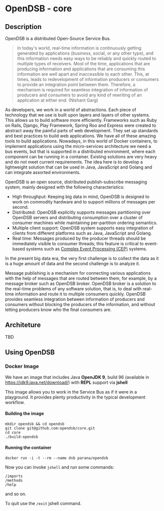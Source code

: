 # OpenDSB - core

## Description

OpenDSB is a distributed Open-Source Service Bus. 

> In today's world, real-time information is continuously getting generated by applications (business, social, or any other type), and this information needs easy ways to be reliably and quickly routed to multiple types of receivers. Most of the time, applications that are producing information and applications that are consuming this information are well apart and inaccessible to each other. This, at times, leads to redevelopment of information producers or consumers to provide an integration point between them. Therefore, a mechanism is required for seamless integration of information of producers and consumers to avoid any kind of rewriting of an application at either end. (Nishant Garg)

As developers, we work in a world of abstractions. Each piece of technology 
that we use is built upon layers and layers of other systems. This allows 
us to build software more efficiently. Frameworks such as Ruby on Rails, 
Django, Play Framework, Spring Roo and Express were created to abstract 
away the painful parts of web development. They set up standards and 
best practices to build web applications. We have all of these amazing 
tools to build applications. 
Nowadays, in this world of Docker containers, to implement applications using 
the micro-services architecture we need a bus events, but that is supported 
in a distributed environment, where each component can be running in a 
container. Existing solutions are very heavy and do not meet current 
requirements. The idea here is to develop a lightweight solution that can 
be used in Java, JavaScript and Golang and can integrate assorted environments.

OpenDSB is an open source, distributed publish-subscribe messaging system, 
mainly designed with the following characteristics:

* High throughput: Keeping big data in mind, OpenDSB is designed to work on commodity hardware and to support millions of messages per second.
* Distributed: OpenDSB explicitly supports messages partitioning over OpenDSB servers and distributing consumption over a cluster of consumer machines while maintaining per-partition ordering semantics.
* Multiple client support: OpenDSB system supports easy integration of clients from different platforms such as Java, JavaScript and Golang.
* Real time: Messages produced by the producer threads should be immediately visible to consumer threads; this feature is critical to event-based systems such as [Complex Event Processing (CEP)](https://en.wikipedia.org/wiki/Complex_event_processing) systems.

In the present big data era, the very first challenge is to collect the data 
as it is a huge amount of data and the second challenge is to analyze it.

Message publishing is a mechanism for connecting various applications with 
the help of messages that are routed between them, for example, by a 
message broker such as OpenDSB broker. OpenDSB broker is a solution to 
the real-time problems of any software solution, that is, to deal with 
real-time information and route it to multiple consumers quickly. 
OpenDSB provides seamless integration between information of producers 
and consumers without blocking the producers of the information, 
and without letting producers know who the final consumers are.

## Architeture

TBD

## Using OpenDSB

### Docker Image

We have an image that includes Java **OpenJDK 9**, build 96 
(available in https://jdk9.java.net/download/) with **REPL** 
support via **jshell**

This image allows you to work in the Service Bus as if it were in a playground.
It provides plenty productivity in the typical development workflow.

#### Building the image

    mkdir opendsb && cd opendsb
    git clone git@github.com:opendsb/core.git
    cd core
    ./build-opendsb

#### Running the container 

    docker run -i -t --rm --name dsb parana/opendsb

Now you can invoke `jshell` and run some commands:

    /imports
    /methods
    /help

and so on.

To quit use the `/exit` jshell command.



